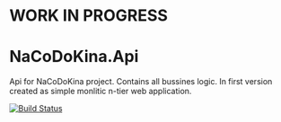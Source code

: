 
# WORK IN PROGRESS

# NaCoDoKina.Api
Api for NaCoDoKina project. Contains all bussines logic. In first version created as simple monlitic  n-tier web application.

[![Build Status](https://travis-ci.com/Arasz/NaCoDoKina.Api.svg?token=jsB52VbhD4YcywUiDpoV&branch=master)](https://travis-ci.com/Arasz/NaCoDoKina.Api)
